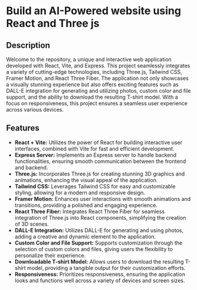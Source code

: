 # Build an AI-Powered website using React and Three js

## Description

Welcome to the repository, a unique and interactive web application developed with React, Vite, and Express. This project seamlessly integrates a variety of cutting-edge technologies, including Three.js, Tailwind CSS, Framer Motion, and React Three Fiber. The application not only showcases a visually stunning experience but also offers exciting features such as DALL-E integration for generating and utilizing photos, custom color and file support, and the ability to download the resulting T-shirt model. With a focus on responsiveness, this project ensures a seamless user experience across various devices.

## Features

- **React + Vite:** Utilizes the power of React for building interactive user interfaces, combined with Vite for fast and efficient development.
- **Express Server:** Implements an Express server to handle backend functionalities, ensuring smooth communication between the frontend and backend.
- **Three.js:** Incorporates Three.js for creating stunning 3D graphics and animations, enhancing the visual appeal of the application.
- **Tailwind CSS:** Leverages Tailwind CSS for easy and customizable styling, allowing for a modern and responsive design.
- **Framer Motion:** Enhances user interactions with smooth animations and transitions, providing a polished and engaging experience.
- **React Three Fiber:** Integrates React Three Fiber for seamless integration of Three.js into React components, simplifying the creation of 3D scenes.
- **DALL-E Integration:** Utilizes DALL-E for generating and using photos, adding a creative and dynamic element to the application.
- **Custom Color and File Support:** Supports customization through the selection of custom colors and files, giving users the flexibility to personalize their experience.
- **Downloadable T-shirt Model:** Allows users to download the resulting T-shirt model, providing a tangible output for their customization efforts.
- **Responsiveness:** Prioritizes responsiveness, ensuring the application looks and functions well across a variety of devices and screen sizes.


